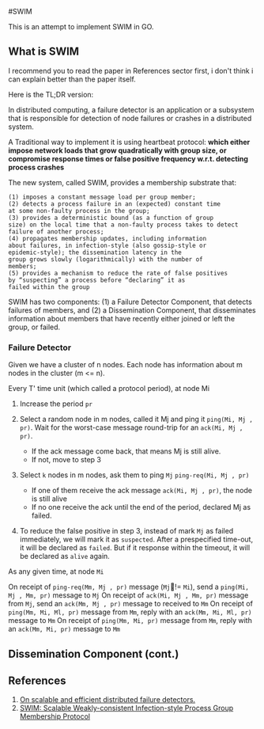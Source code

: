 #SWIM

This is an attempt to implement SWIM in GO.

## What is SWIM

I recommend you to read the paper in References sector first, i don't 
think i can explain better than the paper itself.

Here is the TL;DR version:

In distributed computing, a failure detector is an application or a 
subsystem that is responsible for detection of node failures or crashes 
in a distributed system.

A Traditional way to implement it is using heartbeat protocol: **which 
either impose network loads that grow quadratically with group size, or 
compromise response times or false positive frequency w.r.t. detecting 
process crashes**

The new system, called SWIM, provides a membership substrate that:
```
(1) imposes a constant message load per group member;
(2) detects a process failure in an (expected) constant time
at some non-faulty process in the group;
(3) provides a deterministic bound (as a function of group
size) on the local time that a non-faulty process takes to detect
failure of another process;
(4) propagates membership updates, including information
about failures, in infection-style (also gossip-style or
epidemic-style); the dissemination latency in the
group grows slowly (logarithmically) with the number of
members;
(5) provides a mechanism to reduce the rate of false positives
by “suspecting” a process before “declaring” it as
failed within the group 
```


SWIM has two components:
(1) a Failure Detector Component, that detects failures of members, and
(2) a Dissemination Component, that disseminates information
about members that have recently either joined or left
the group, or failed.

### Failure Detector
Given we have a cluster of n nodes. Each node has information about m 
nodes in the cluster (m <= n).
 
Every T' time unit (which called a protocol period), at node Mi

1) Increase the period `pr`
2) Select a random node in m nodes, called it Mj and ping it `ping(Mi, Mj , pr)`. 
Wait for the worst-case message round-trip for an `ack(Mi, Mj , pr)`. 

    - If the ack message come back, that means Mj is still alive.
    - If not, move to step 3
3) Select `k` nodes in m nodes, ask them to ping `Mj` `ping-req(Mi, Mj , pr)`

    - If one of them receive the ack message `ack(Mi, Mj , pr)`, the node is still alive
    - If no one receive the ack until the end of the period, declared Mj as failed.

4) To reduce the false positive in step 3, instead of mark `Mj` as failed
immediately, we will mark it as `suspected`. After a prespecified time-out, it
will be declared as `failed`. But if it response within the timeout, it will be
declared as `alive` again.


As any given time, at node `Mi`

On receipt of `ping-req(Mm, Mj , pr)` message (`Mj`!= `Mi`), send a `ping(Mi, Mj , Mm, pr)` message to `Mj`
On receipt of `ack(Mi, Mj , Mm, pr)` message from `Mj`, send an `ack(Mm, Mj , pr)` message to received to `Mm`
On receipt of `ping(Mm, Mi, Ml, pr)` message from `Mm`, reply with an `ack(Mm, Mi, Ml, pr)` message to `Mm`
On receipt of `ping(Mm, Mi, pr)` message from `Mm`, reply with an `ack(Mm, Mi, pr)` message to `Mm`

## Dissemination Component (cont.)

## References

1. [On scalable and efficient distributed failure detectors.](https://www.cs.cornell.edu/projects/quicksilver/public_pdfs/On%20Scalable.pdf)
2. [SWIM: Scalable Weakly-consistent Infection-style Process Group Membership Protocol](https://www.cs.cornell.edu/~asdas/research/dsn02-swim.pdf)
